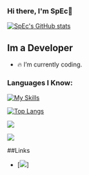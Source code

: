 ### Hi there, I'm SpEc👋 

[![SpEc's GitHub stats](https://github-readme-stats.vercel.app/api?username=spec012&theme=radical)](https://github.com/SpEc012)

## Im a Developer
- 🔥 I’m currently coding.

### Languages I Know:

[![My Skills](https://skillicons.dev/icons?i=python,html,css,js)]()

[![Top Langs](https://github-readme-stats.vercel.app/api/top-langs/?username=spec012&layout=compact)](https://github.com/SpEc012)

[![](https://img.shields.io/badge/Website-572cfe?style=for-the-badge)](https://spec.doxxed-you.lol)

![](https://komarev.com/ghpvc/?username=spec012&label=Profile+Visits&style=for-the-badge&color=blue)

##Links
- [![](https://img.shields.io/badge/Cashapp-blue?style=plastic&logo=Cashapp&color=grey&link=https%3A%2F%2Fcash.app%2F%24SpEc09)]
